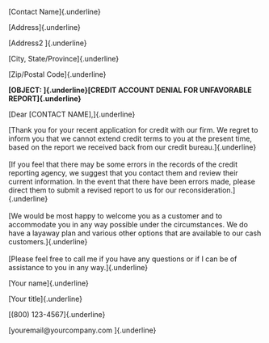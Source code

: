 [Contact Name]{.underline}

[Address]{.underline}

[Address2 ]{.underline}

[City, State/Province]{.underline}

[Zip/Postal Code]{.underline}

**[OBJECT: ]{.underline}[CREDIT ACCOUNT DENIAL FOR UNFAVORABLE
REPORT]{.underline}**

[Dear \[CONTACT NAME\],]{.underline}

[Thank you for your recent application for credit with our firm. We
regret to inform you that we cannot extend credit terms to you at the
present time, based on the report we received back from our credit
bureau.]{.underline}\
\
[If you feel that there may be some errors in the records of the credit
reporting agency, we suggest that you contact them and review their
current information. In the event that there have been errors made,
please direct them to submit a revised report to us for our
reconsideration.]{.underline}\
\
[We would be most happy to welcome you as a customer and to accommodate
you in any way possible under the circumstances. We do have a layaway
plan and various other options that are available to our cash
customers.]{.underline}\
\
[Please feel free to call me if you have any questions or if I can be of
assistance to you in any way.]{.underline}

[Your name]{.underline}

[Your title]{.underline}

[(800) 123-4567]{.underline}

[youremail\@yourcompany.com ]{.underline}
